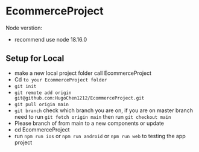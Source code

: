 # EcommerceProject

Node verstion:
- recommend use node 18.16.0

Setup for Local
-------------
- make a new local project folder call EcommerceProject
- Cd `to your EcommerceProject folder`
- `git init`
- `git remote add origin git@github.com:HugoChen1212/EcommerceProject.git`
- `git pull origin main`
- `git branch` check which branch you are on, if you are on master branch need to run `git fetch origin main` then run `git checkout main`
-  Please branch of from main to a new components or update
- cd EcommerceProject
- run `npm run ios` or `npm run android` or `npm run web` to testing the app project
